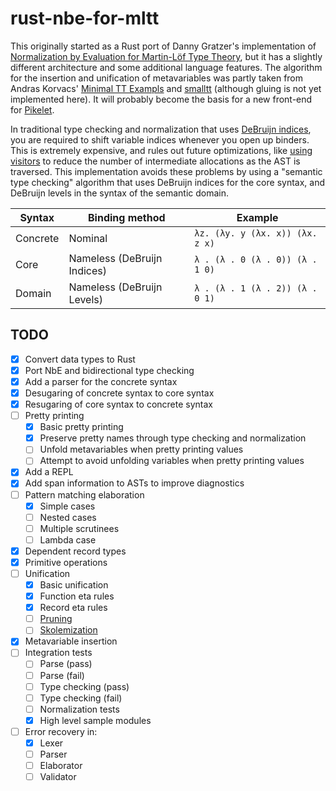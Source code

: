 # rust-nbe-for-mltt

This originally started as a Rust port of Danny Gratzer's implementation of
[Normalization by Evaluation for Martin-Löf Type Theory][nbe-for-mltt], but it
has a slightly different architecture and some additional language features.
The algorithm for the insertion and unification of metavariables was partly
taken from Andras Korvacs' [Minimal TT Exampls][minimal-tt-examples] and
[smalltt][smalltt] (although gluing is not yet implemented here).
It will probably become the basis for a new front-end for
[Pikelet](https://github.com/pikelet-lang/pikelet).

In traditional type checking and normalization that uses [DeBruijn indices][de-bruijn-indices],
you are required to shift variable indices whenever you open up binders. This
is extremely expensive, and rules out future optimizations, like [using
visitors][visitors] to reduce the number of intermediate allocations as the AST
is traversed. This implementation avoids these problems by using a "semantic
type checking"  algorithm that uses DeBruijn indices for the core syntax, and
DeBruijn levels in the syntax of the semantic domain.

| Syntax        | Binding method              | Example                         |
|---------------|-----------------------------|---------------------------------|
| Concrete      | Nominal                     | `λz. (λy. y (λx. x)) (λx. z x)` |
| Core          | Nameless (DeBruijn Indices) | `λ . (λ . 0 (λ . 0)) (λ . 1 0)` |
| Domain        | Nameless (DeBruijn Levels)  | `λ . (λ . 1 (λ . 2)) (λ . 0 1)` |

[nbe-for-mltt]: https://github.com/jozefg/nbe-for-mltt
[minimal-tt-examples]: https://github.com/AndrasKovacs/minimal-tt-examples
[smalltt]: https://github.com/AndrasKovacs/smalltt
[de-bruijn-indices]: https://en.wikipedia.org/wiki/De_Bruijn_index
[visitors]: https://github.com/pikelet-lang/pikelet/issues/75

## TODO

- [x] Convert data types to Rust
- [x] Port NbE and bidirectional type checking
- [x] Add a parser for the concrete syntax
- [x] Desugaring of concrete syntax to core syntax
- [x] Resugaring of core syntax to concrete syntax
- [ ] Pretty printing
    - [x] Basic pretty printing
    - [x] Preserve pretty names through type checking and normalization
    - [ ] Unfold metavariables when pretty printing values
    - [ ] Attempt to avoid unfolding variables when pretty printing values
- [x] Add a REPL
- [x] Add span information to ASTs to improve diagnostics
- [ ] Pattern matching elaboration
    - [x] Simple cases
    - [ ] Nested cases
    - [ ] Multiple scrutinees
    - [ ] Lambda case
- [x] Dependent record types
- [x] Primitive operations
- [ ] Unification
    - [x] Basic unification
    - [x] Function eta rules
    - [x] Record eta rules
    - [ ] [Pruning](https://gitter.im/pikelet-lang/Lobby?at=5cd519e60f381d0a768e7811)
    - [ ] [Skolemization](https://gitter.im/pikelet-lang/Lobby?at=5cd129ca6a84d76ed85bbefd)
- [x] Metavariable insertion
- [ ] Integration tests
  - [ ] Parse (pass)
  - [ ] Parse (fail)
  - [ ] Type checking (pass)
  - [ ] Type checking (fail)
  - [ ] Normalization tests
  - [x] High level sample modules
- [ ] Error recovery in:
  - [x] Lexer
  - [ ] Parser
  - [ ] Elaborator
  - [ ] Validator
